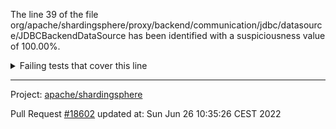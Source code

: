 The line 39 of the file org/apache/shardingsphere/proxy/backend/communication/jdbc/datasource/JDBCBackendDataSource has been identified with a suspiciousness value of 100.00%.

<details>
     <summary>Failing tests that cover this line</summary>

- `org.apache.shardingsphere.proxy.backend.text.admin.opengauss.OpenGaussSelectDatabaseExecutorTest#assertExecute`
</details>

***

Project: [apache/shardingsphere](https://github.com/apache/shardingsphere)

Pull Request [#18602](https://github.com/apache/shardingsphere/pull/18602) updated at: Sun Jun 26 10:35:26 CEST 2022